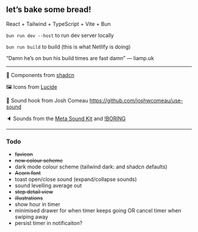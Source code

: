 ## let’s bake some bread!

React + Tailwind + TypeScript + Vite + Bun

`bun run dev --host` to run dev server locally

`bun run build` to build (this is what Netlify is doing)

“Damn he’s on bun his build times are fast damn” — liamp.uk

---

🧰 Components from [shadcn](https://ui.shadcn.com/)

🖼️ Icons from [Lucide](https://lucide.dev/)

🎣 Sound hook from Josh Comeau https://github.com/joshwcomeau/use-sound

🔈 Sounds from the [Meta Sound Kit](https://design.facebook.com/toolsandresources/sound-kit-for-prototypes/) and [!BORING](https://andyworksco.notion.site/Boring-Sounds-d92a136378114eceb1898313acb673f0?pvs=4)

---

### Todo

* ~~favicon~~
* ~~new colour scheme~~
* dark mode colour scheme (tailwind dark: and shadcn defaults)
* ~~Acorn font~~
* toast open/close sound (expand/collapse sounds)
* sound levelling average out
* ~~step detail view~~
* ~~illustrations~~
* show hour in timer
* minimised drawer for when timer keeps going OR cancel timer when swiping away
* persist timer in notificaiton?
